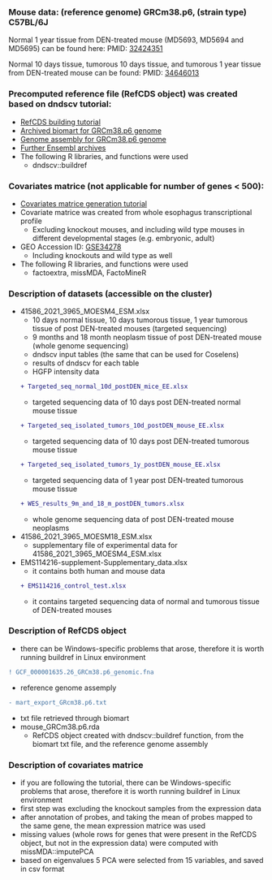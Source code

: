 ### **Mouse data**: (reference genome) GRCm38.p6, (strain type) C57BL/6J

Normal 1 year tissue from DEN-treated mouse (MD5693, MD5694 and MD5695) can be found here: PMID: [32424351](https://www.ncbi.nlm.nih.gov/pmc/articles/PMC7116672/)

Normal 10 days tissue, tumorous 10 days tissue, and tumorous 1 year tissue from DEN-treated mouse can be found: PMID: [34646013](https://www.ncbi.nlm.nih.gov/pmc/articles/PMC7612642/)

### **Precomputed reference file** (RefCDS object) was created based on dndscv tutorial:
* [RefCDS building tutorial](http://htmlpreview.github.io/?http://github.com/im3sanger/dndscv/blob/master/vignettes/buildref.html)
* [Archived biomart for GRCm38.p6 genome](http://nov2020.archive.ensembl.org/biomart/martview/c1650624993ec75992204dfcd372fe53)
* [Genome assembly for GRCm38.p6 genome](https://www.ncbi.nlm.nih.gov/assembly/GCF_000001635.26/)
* [Further Ensembl archives](https://www.ensembl.org/info/website/archives/index.html)
* The following R libraries, and functions were used
  * dndscv::buildref


### **Covariates matrice** (not applicable for number of genes < 500):
* [Covariates matrice generation tutorial](https://townsend-lab-yale.github.io/cancereffectsizeR/articles/create_custom_covariates.html)
* Covariate matrice was created from whole esophagus transcriptional profile
  * Excluding knockout mouses, and including wild type mouses in different developmental stages (e.g. embryonic, adult) 
* GEO Accession ID: [GSE34278](https://www.ncbi.nlm.nih.gov/geo/query/acc.cgi)
  * Including knockouts and wild type as well
* The following R libraries, and functions were used
  * factoextra, missMDA, FactoMineR

### Description of datasets (accessible on the cluster)
* 41586_2021_3965_MOESM4_ESM.xlsx
  * 10 days normal tissue, 10 days tumorous tissue, 1 year tumorous tissue of post DEN-treated mouses (targeted sequencing)
  * 9 months and 18 month neoplasm tissue of post DEN-treated mouse (whole genome sequencing)
  * dndscv input tables (the same that can be used for Coselens)
  * results of dndscv for each table
  * HGFP intensity data
  ```diff
  + Targeted_seq_normal_10d_postDEN_mice_EE.xlsx
  ```
    * targeted sequencing data of 10 days post DEN-treated normal mouse tissue
  ```diff  
  + Targeted_seq_isolated_tumors_10d_postDEN_mouse_EE.xlsx
  ```
    * targeted sequencing data of 10 days post DEN-treated tumorous mouse tissue
  ```diff
  + Targeted_seq_isolated_tumors_1y_postDEN_mouse_EE.xlsx
  ```
    * targeted sequencing data of 1 year post DEN-treated tumorous mouse tissue
  ```diff
  + WES_results_9m_and_18_m_postDEN_tumors.xlsx
  ```
    * whole genome sequencing data of post DEN-treated mouse neoplasms
* 41586_2021_3965_MOESM18_ESM.xlsx
  * supplementary file of experimental data for 41586_2021_3965_MOESM4_ESM.xlsx
* EMS114216-supplement-Supplementary_data.xlsx
  * it contains both human and mouse data
  ```diff
  + EMS114216_control_test.xlsx
  ```
    * it contains targeted sequencing data of normal and tumorous tissue of DEN-treated mouses  

### Description of RefCDS object
* there can be Windows-specific problems that arose, therefore it is worth running buildref in Linux environment
```diff
! GCF_000001635.26_GRCm38.p6_genomic.fna
```
   * reference genome assemply
```diff
- mart_export_GRcm38.p6.txt
```
   * txt file retrieved through biomart
 * mouse_GRCm38.p6.rda
   * RefCDS object created with dndscv::buildref function, from the biomart txt file, and the reference genome assembly

### Description of covariates matrice
* if you are following the tutorial, there can be Windows-specific problems that arose, therefore it is worth running buildref in Linux environment
* first step was excluding the knockout samples from the expression data
* after annotation of probes, and taking the mean of probes mapped to the same gene, the mean expression matrice was used
* missing values (whole rows for genes that were present in the RefCDS object, but not in the expression data) were computed with missMDA::imputePCA
* based on eigenvalues 5 PCA were selected from 15 variables, and saved in csv format
